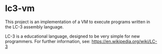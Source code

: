 # lc3-vm

This project is an implementation of a VM to execute programs written in the LC-3 assembly language.

LC-3 is a educational language, designed to be very simple for new programmers. For further information, see: https://en.wikipedia.org/wiki/LC-3
